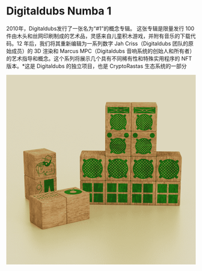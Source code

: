 # Digitaldubs Numba 1

2010年，Digitaldubs发行了一张名为“#1”的概念专辑。 这张专辑是限量发行 100 件由木头和丝网印刷制成的艺术品，灵感来自儿童积木游戏，并附有音乐的下载代码。12 年后，我们将其重新编辑为一系列数字 Jah Criss（Digitaldubs 团队的原始成员）的 3D 渲染和 Marcus MPC（Digitaldubs 音响系统的创始人和所有者）的艺术指导和概念。这个系列将展示几个具有不同稀有性和特殊实用程序的 NFT 版本。*这是 Digitaldubs 的独立项目，也是 CryptoRastas 生态系统的一部分

![NFT](微信截图_20220902172507.png)


